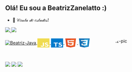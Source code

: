 ## Olá! Eu sou a BeatrizZanelatto :)

- 🌱 𝒞𝑜𝓃𝓉𝒶 𝒹𝑒 𝑒𝓈𝓉𝓊𝒹𝑜𝓈!

<div align="left">
  <a href="https://github.com/BeatrizZanelatto">
  <img height="180em" src="https://github-readme-stats.vercel.app/api?username=BeatrizZanelatto&show_icons=true&theme=synthwave&include_all_commits=true&count_private=true"/>
  <img height="180em" src="https://github-readme-stats.vercel.app/api/top-langs/?username=BeatrizZanelatto&layout=compact&langs_count=7&theme=synthwave"/>
</div>
  <div style="display: inline_block"><br>
  <img align="center" alt="Beatriz-Java" height="30" width="40" src="https://cdn.jsdelivr.net/gh/devicons/devicon/icons/java/java-plain.svg">
  <img align="center" alt="Beatriz-Js" height="30" width="40" src="https://raw.githubusercontent.com/devicons/devicon/master/icons/javascript/javascript-plain.svg">
  <img align="center" alt="Beatriz-Ts" height="30" width="40" src="https://raw.githubusercontent.com/devicons/devicon/master/icons/typescript/typescript-plain.svg">
  <img align="center" alt="Elane-HTML" height="30" width="40" src="https://raw.githubusercontent.com/devicons/devicon/master/icons/html5/html5-original.svg">
  <img align="center" alt="Elane-CSS" height="30" width="40" src="https://raw.githubusercontent.com/devicons/devicon/master/icons/css3/css3-original.svg">
  <img align="right" alt="Beatriz-pic" height="200" width="200" style="border-radius:50% " src="https://user-images.githubusercontent.com/104568663/230480076-88236b7a-9ef5-4de1-b847-da8b22dfc63c.gif">
</div>

  
  ##
 
</br>
<div> 
  <a href="https://www.instagram.com/beatriz_zanelatto/" target="_blank"><img src="https://img.shields.io/badge/-Instagram-%23E4405F?style=for-the-badge&logo=instagram&logoColor=white" target="_blank"></a>
  <a href = "mailto:beatrizzanelatt6@gmail.com"><img src="https://img.shields.io/badge/-Gmail-%23333?style=for-the-badge&logo=gmail&logoColor=white" target="_blank"></a>
 <a href="https://discord.gg/beaz interação" target="_blank"><img src="https://img.shields.io/badge/Discord-7289DA?style=for-the-badge&logo=discord&logoColor=white" target="_blank"></a>
</div>


